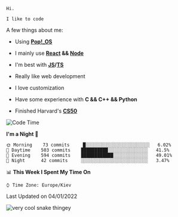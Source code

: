 ```
Hi.

I like to code
```

A few things about me:

-   Using **[Pop!\_OS](https://pop.system76.com/)**

-   I mainly use **[React](https://reactjs.org/) && [Node](https://nodejs.org/en/)**

-   I'm best with **[JS](https://www.javascript.com/)/[TS](https://www.typescriptlang.org/)**

-   Really like web development

-   I love customization

-   Have some experience with **C && C++ && Python**

-   Finished Harvard's **[CS50](https://cs50.harvard.edu)**

<!--START_SECTION:waka-->
![Code Time](http://img.shields.io/badge/Code%20Time-231%20hrs%2022%20mins-blue)

**I'm a Night 🦉** 

```text
🌞 Morning    73 commits     █░░░░░░░░░░░░░░░░░░░░░░░░   6.02% 
🌆 Daytime    503 commits    ██████████░░░░░░░░░░░░░░░   41.5% 
🌃 Evening    594 commits    ████████████░░░░░░░░░░░░░   49.01% 
🌙 Night      42 commits     ░░░░░░░░░░░░░░░░░░░░░░░░░   3.47%

```


📊 **This Week I Spent My Time On** 

```text
⌚︎ Time Zone: Europe/Kiev

```


 Last Updated on 04/01/2022
<!--END_SECTION:waka-->

<img title="" src="https://raw.githubusercontent.com/Trunkelis/Trunkelis/output/github-contribution-grid-snake.svg" alt="very cool snake thingey" data-align="left">
